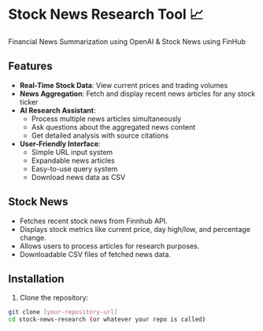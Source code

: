 # Stock News Research Tool 📈

Financial News Summarization using OpenAI & Stock News using FinHub

## Features

- **Real-Time Stock Data**: View current prices and trading volumes
- **News Aggregation**: Fetch and display recent news articles for any stock ticker
- **AI Research Assistant**: 
  - Process multiple news articles simultaneously
  - Ask questions about the aggregated news content
  - Get detailed analysis with source citations
- **User-Friendly Interface**:
  - Simple URL input system
  - Expandable news articles
  - Easy-to-use query system
  - Download news data as CSV
## Stock News
- Fetches recent stock news from Finnhub API.
- Displays stock metrics like current price, day high/low, and percentage change.
- Allows users to process articles for research purposes.
- Downloadable CSV files of fetched news data.



## Installation

1. Clone the repository:
```bash
git clone [your-repository-url]
cd stock-news-research (or whatever your repo is called)
